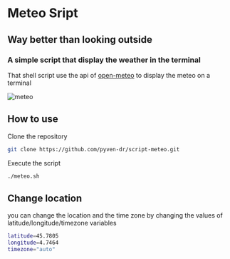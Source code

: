 # Meteo Sript

## Way better than looking outside 

### A simple script that display the weather in the terminal

That shell script use the api of [open-meteo](https://open-meteo.com/) to display the meteo on a terminal

![meteo](https://github.com/pyven-dr/script-meteo/assets/150053673/835b8a49-2490-4a1a-a590-41da6f44efd2)

## How to use

Clone the repository
```bash
git clone https://github.com/pyven-dr/script-meteo.git
```
Execute the script
```bash
./meteo.sh
```

## Change location

you can change the location and the time zone by changing the values of latitude/longitude/timezone variables

```bash
latitude=45.7805
longitude=4.7464
timezone="auto"
```

